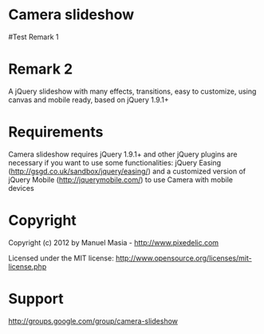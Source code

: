 # Camera slideshow 
#Test Remark 1
# Remark 2
A jQuery slideshow with many effects, transitions, easy to customize, using canvas and mobile ready, based on jQuery 1.9.1+

# Requirements
Camera slideshow requires jQuery 1.9.1+ and other jQuery plugins are necessary if you want to use some functionalities: jQuery Easing (http://gsgd.co.uk/sandbox/jquery/easing/) and a customized version of jQuery Mobile (http://jquerymobile.com/) to use Camera with mobile devices

# Copyright
Copyright (c) 2012 by Manuel Masia - http://www.pixedelic.com

Licensed under the MIT license: http://www.opensource.org/licenses/mit-license.php

# Support
http://groups.google.com/group/camera-slideshow

